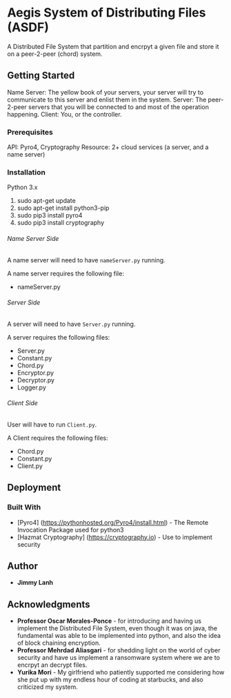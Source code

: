 # Aegis System of Distributing Files (ASDF)

A Distributed File System that partition and encrpyt a given file and store it on a peer-2-peer (chord) system.

## Getting Started

Name Server: The yellow book of your servers, your server will try to communicate to this server and enlist them in the system.
Server: The peer-2-peer servers that you will be connected to and most of the operation happening.
Client: You, or the controller.

### Prerequisites

API: Pyro4, Cryptography
Resource: 2+ cloud services (a server, and a name server)

### Installation

Python 3.x
 1. sudo apt-get update
 2. sudo apt-get install python3-pip
 3. sudo pip3 install pyro4
 4. sudo pip3 install cryptography
 
###### Name Server Side

A name server will need to have `nameServer.py` running.

A name server requires the following file:
- nameServer.py

###### Server Side

A server will need to have `Server.py` running.

A server requires the following files:
- Server.py
- Constant.py
- Chord.py
- Encryptor.py
- Decryptor.py
- Logger.py

###### Client Side

User will have to run `Client.py`.

A Client requires the following files:
 - Chord.py
 - Constant.py
 - Client.py

## Deployment

### Built With
* [Pyro4] (https://pythonhosted.org/Pyro4/install.html) - The Remote Invocation Package used for python3
* [Hazmat Cryptography] (https://cryptography.io) - Use to implement security

## Author
* **Jimmy Lanh**

## Acknowledgments
* **Professor Oscar Morales-Ponce** - for introducing and having us implement the Distributed File System, even though it was on java, the fundamental was able to be implemented into python, and also the idea of block chaining encryption.
* **Professor Mehrdad Aliasgari** - for shedding light on the world of cyber security and have us implement a ransomware system where we are to encrpyt an decrypt files.
* **Yurika Mori** - My girlfriend who patiently supported me considering how she put up with my endless hour of coding at starbucks, and also criticized my system.
